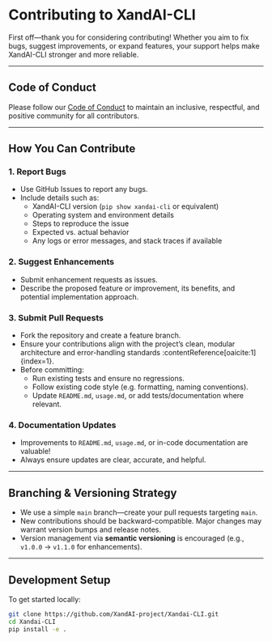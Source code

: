 # Contributing to XandAI-CLI

First off—thank you for considering contributing! Whether you aim to fix bugs, suggest improvements, or expand features, your support helps make XandAI-CLI stronger and more reliable.

---

##  Code of Conduct

Please follow our [Code of Conduct](#) to maintain an inclusive, respectful, and positive community for all contributors.

---

## How You Can Contribute

### 1. Report Bugs
- Use GitHub Issues to report any bugs.
- Include details such as:
  - XandAI-CLI version (`pip show xandai-cli` or equivalent)
  - Operating system and environment details
  - Steps to reproduce the issue
  - Expected vs. actual behavior
  - Any logs or error messages, and stack traces if available

### 2. Suggest Enhancements
- Submit enhancement requests as issues.
- Describe the proposed feature or improvement, its benefits, and potential implementation approach.

### 3. Submit Pull Requests
- Fork the repository and create a feature branch.
- Ensure your contributions align with the project’s clean, modular architecture and error-handling standards :contentReference[oaicite:1]{index=1}.
- Before committing:
  - Run existing tests and ensure no regressions.
  - Follow existing code style (e.g. formatting, naming conventions).
  - Update `README.md`, `usage.md`, or add tests/documentation where relevant.

### 4. Documentation Updates
- Improvements to `README.md`, `usage.md`, or in-code documentation are valuable!
- Always ensure updates are clear, accurate, and helpful.

---

## Branching & Versioning Strategy

- We use a simple `main` branch—create your pull requests targeting `main`.
- New contributions should be backward-compatible. Major changes may warrant version bumps and release notes.
- Version management via **semantic versioning** is encouraged (e.g., `v1.0.0` → `v1.1.0` for enhancements).

---

## Development Setup

To get started locally:

```bash
git clone https://github.com/XandAI-project/Xandai-CLI.git
cd Xandai-CLI
pip install -e .
